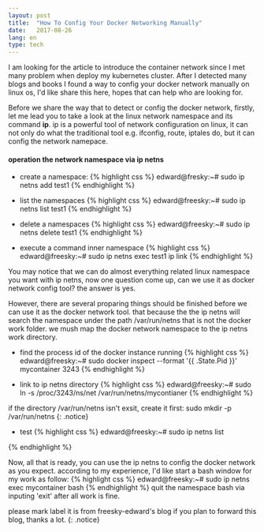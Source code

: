 ```yaml
---
layout: post
title:  "How To Config Your Docker Networking Manually"
date:   2017-08-26
lang: en
type: tech
---
```

I am looking for the article to introduce the container network since I met many problem when deploy
my kubernetes cluster. After I detected many blogs and books I found a way to config your docker network
manually on linux os, I'd like share this here, hopes that can help who are looking for.

Before we share the way that to detect or config the docker network, firstly, let me lead you to take a
look at the linux network namespace and its command **ip**. ip is a powerful tool of network configuration on
linux, it can not only do what the traditional tool e.g. ifconfig, route, iptales do, but it can config the
network namepace.

#### operation the network namespace via **ip netns**
* create a namespace:
{% highlight css %}
edward@fresky:~# sudo ip netns add test1
{% endhighlight %}

* list the namespaces
{% highlight css %}
edward@freesky:~# sudo ip netns list
test1
{% endhighlight %}

* delete a namespaces
{% highlight css %}
edward@freesky:~# sudo ip netns delete test1
{% endhighlight %}

* execute a command inner namespace
{% highlight css %}
edward@freesky:~# sudo ip netns exec test1 ip link
{% endhighlight %}

You may notice that we can do almost everything related linux namespace you want with ip netns, now one question
come up, can we use it as docker network config tool? the answer is yes.

However, there are several proparing things should be finished before we can use it as the docker network tool.
that because the the ip netns will search the namespace under the path /var/run/netns that is not the docker work
folder. we mush map the docker network namespace to the ip netns work directory. 

* find the process id of the docker instance running
{% highlight css %}
edward@freesky:~# sudo docker inspect --format '{{ .State.Pid }}' mycontainer 
3243
{% endhighlight %}

* link to ip netns directory
{% highlight css %}
edward@freesky:~# sudo ln -s /proc/3243/ns/net /var/run/netns/mycontianer
{% endhighlight %}

if the directory /var/run/netns isn't exsit, create it first: sudo mkdir -p /var/run/netns 
{: .notice}

* test 
{% highlight css %}
edward@freesky:~# sudo ip netns list
<container>
{% endhighlight %}

Now, all that is ready, you can use the ip netns to config the docker network as you expect.
according to my experience, I'd like start a bash window for my work as follow:
{% highlight css %}
edward@freesky:~# sudo ip netns exec mycontainer bash
{% endhighlight %}
quit the namespace bash via inputing 'exit' after all work is fine.

please mark label it is from freesky-edward's blog if you plan to forward this blog, thanks a lot.
{: .notice}
